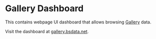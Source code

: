# Gallery Dashboard

This contains webpage UI dashboard that allows browsing [Gallery] data.

Visit the dashboard at [gallery.bsdata.net](https://gallery.bsdata.net/).


[Gallery]: https://github.com/BSData/gallery